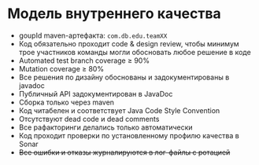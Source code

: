 # Модель внутреннего качества
- goupId maven-артефакта: `com.db.edu.teamXX`
- Код обязательно проходит code & design review, чтобы минимум трое участников команды могли обосновать любое решение в коде
- Automated test branch coverage ≥ 90%
- Mutation coverage ≥ 80%
- Все решения по дизайну обоснованы и задокументированы в javadoc
- Публичный API задокументирован в JavaDoc
- Cборка только через maven
- Код читабелен и соответствует Java Code Style Convention
- Отсутствуют dead code и dead comments
- Все рафакторинги делались только автоматически
- Код проходит проверки по установленному профилю качества в Sonar
- ~~Все ошибки и отказы журналируются в лог-файлы с ротацией~~
